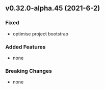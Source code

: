 ## v0.32.0-alpha.45 (2021-6-2)

### Fixed

- optimise project bootstrap

### Added Features

- none

### Breaking Changes

- none

  